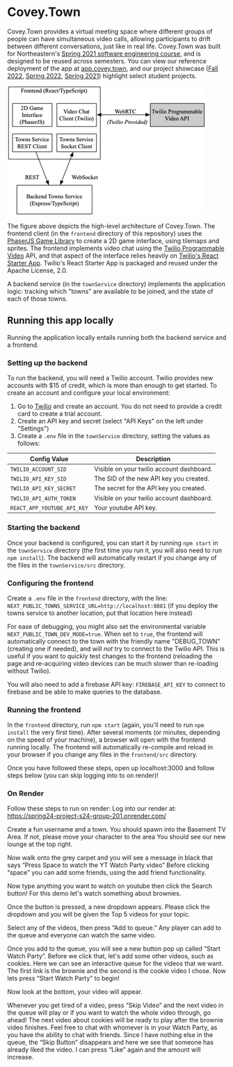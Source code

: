 # Covey.Town

Covey.Town provides a virtual meeting space where different groups of people can have simultaneous video calls, allowing participants to drift between different conversations, just like in real life.
Covey.Town was built for Northeastern's [Spring 2021 software engineering course](https://neu-se.github.io/CS4530-CS5500-Spring-2021/), and is designed to be reused across semesters.
You can view our reference deployment of the app at [app.covey.town](https://app.covey.town/), and our project showcase ([Fall 2022](https://neu-se.github.io/CS4530-Fall-2022/assignments/project-showcase), [Spring 2022](https://neu-se.github.io/CS4530-Spring-2022/assignments/project-showcase), [Spring 2021](https://neu-se.github.io/CS4530-CS5500-Spring-2021/project-showcase)) highlight select student projects.

![Covey.Town Architecture](docs/covey-town-architecture.png)

The figure above depicts the high-level architecture of Covey.Town.
The frontend client (in the `frontend` directory of this repository) uses the [PhaserJS Game Library](https://phaser.io) to create a 2D game interface, using tilemaps and sprites.
The frontend implements video chat using the [Twilio Programmable Video](https://www.twilio.com/docs/video) API, and that aspect of the interface relies heavily on [Twilio's React Starter App](https://github.com/twilio/twilio-video-app-react). Twilio's React Starter App is packaged and reused under the Apache License, 2.0.

A backend service (in the `townService` directory) implements the application logic: tracking which "towns" are available to be joined, and the state of each of those towns.

## Running this app locally

Running the application locally entails running both the backend service and a frontend.

### Setting up the backend

To run the backend, you will need a Twilio account. Twilio provides new accounts with $15 of credit, which is more than enough to get started.
To create an account and configure your local environment:

1. Go to [Twilio](https://www.twilio.com/) and create an account. You do not need to provide a credit card to create a trial account.
2. Create an API key and secret (select "API Keys" on the left under "Settings")
3. Create a `.env` file in the `townService` directory, setting the values as follows:

| Config Value            | Description                               |
| ----------------------- | ----------------------------------------- |
| `TWILIO_ACCOUNT_SID`    | Visible on your twilio account dashboard. |
| `TWILIO_API_KEY_SID`    | The SID of the new API key you created.   |
| `TWILIO_API_KEY_SECRET` | The secret for the API key you created.   |
| `TWILIO_API_AUTH_TOKEN` | Visible on your twilio account dashboard. |
| `REACT_APP_YOUTUBE_API_KEY` | Your youtube API key. |

### Starting the backend

Once your backend is configured, you can start it by running `npm start` in the `townService` directory (the first time you run it, you will also need to run `npm install`).
The backend will automatically restart if you change any of the files in the `townService/src` directory.

### Configuring the frontend

Create a `.env` file in the `frontend` directory, with the line: `NEXT_PUBLIC_TOWNS_SERVICE_URL=http://localhost:8081` (if you deploy the towns service to another location, put that location here instead)

For ease of debugging, you might also set the environmental variable `NEXT_PUBLIC_TOWN_DEV_MODE=true`. When set to `true`, the frontend will
automatically connect to the town with the friendly name "DEBUG_TOWN" (creating one if needed), and will *not* try to connect to the Twilio API. This is useful if you want to quickly test changes to the frontend (reloading the page and re-acquiring video devices can be much slower than re-loading without Twilio).

You will also need to add a firebase API key: `FIREBASE_API_KEY` to connect to firebase and be able to make queries to the database.

### Running the frontend

In the `frontend` directory, run `npm start` (again, you'll need to run `npm install` the very first time). After several moments (or minutes, depending on the speed of your machine), a browser will open with the frontend running locally.
The frontend will automatically re-compile and reload in your browser if you change any files in the `frontend/src` directory.

Once you have followed these steps, open up localhost:3000 and follow steps below (you can skip logging into to on render)!

### On Render

Follow these steps to run on render: 
Log into our render at: https://spring24-project-s24-group-201.onrender.com/

Create a fun username and a town. You should spawn into the Basement TV Area. If not, please move your character to the area
You should see our new lounge at the top right.

Now walk onto the grey carpet and you will see a message in black that says “Press Space to watch the YT Watch Party video”
Before clicking “space” you can add some friends, using the add friend functionality.

Now type anything you want to watch on youtube then click the Search button! For this demo let's watch something about brownies.

Once the button is pressed, a new dropdown appears. Please click the dropdown and you will be given the Top 5 videos for your topic. 

Select any of the videos, then press “Add to queue.” Any player can add to the queue and everyone can watch the same video.

Once you add to the queue, you will see a new button pop up called “Start Watch Party”. Before we click that, let's add some other videos, such as cookies. Here we can see an interactive queue for the videos that we want. The first link is the brownie and the second is the cookie video I chose. Now lets press “Start Watch Party” to begin!

Now look at the bottom, your video will appear.

Whenever you get tired of a video, press “Skip Video” and the next video in the queue will play or if you want to watch the whole video through, go ahead! The next video about cookies will be ready to play after the brownie video finishes. Feel free to chat with whomever is in your Watch Party, as you have the ability to chat with friends. 
Since I have nothing else in the queue, the “Skip Button” disappears and here we see that someone has already liked the video. I can press “Like” again and the amount will increase.
